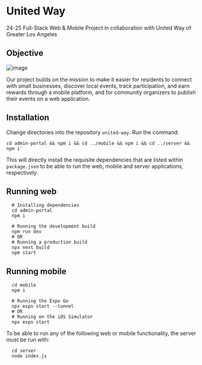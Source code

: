 # United Way
24-25 Full-Stack Web & Mobile Project in collaboration with United Way of Greater Los Angeles

## Objective
![image](https://github.com/user-attachments/assets/58f435e5-1943-44dc-8283-fbb0618ed0c8)

Our project builds on the mission to make it easier for residents to connect with small businesses, discover local events, track participation, and earn rewards through a mobile platform, and for community organizers to publish their events on a web application.

## Installation
Change directories into the repository `united-way`. 
Run the command:
```shell
cd admin-portal && npm i && cd ../mobile && npm i && cd ../server && npm i`
```
This will directly install the requisite dependencies that are listed within `package.json` to be able to run the web, mobile and server applications, respectively.

## Running web
```shell
  # Installing dependencies
  cd admin-portal
  npm i

  # Running the development build
  npm run dev
  # OR
  # Running a production build
  npx next build
  npm start
```

## Running mobile
```shell
  cd mobile
  npm i

  # Running the Expo Go
  npx expo start --tunnel
  # OR
  # Running on the iOS Simulator
  npx expo start
```

To be able to run any of the following web or mobile functionality, the server must be run with:
```shell
  cd server
  node index.js
```
